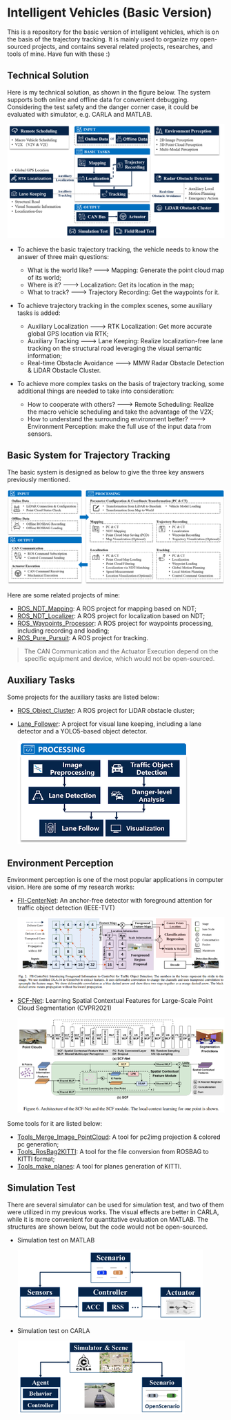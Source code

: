 # Intelligent Vehicles (Basic Version)

This is a repository for the basic version of intelligent vehicles, which is on the basis of the trajectory tracking. It is mainly used to organize my open-sourced projects, and contains several related projects, researches, and tools of mine. Have fun with these :) 

## Technical Solution

Here is my technical solution, as shown in the figure below. The system supports both online and offline data for convenient debugging. Considering the test safety and the danger corner case, it could be evaluated with simulator, e.g. CARLA and MATLAB. 

![technical_solution](./img/technical_solution.png)

* To achieve the basic trajectory tracking, the vehicle needs to know the answer of three main questions:
    * What is the world like? ---> Mapping: Generate the point cloud map of its world;
    * Where is it? ---> Localization: Get its location in the map;
    * What to track? ---> Trajectory Recording: Get the waypoints for it.

* To achieve trajectory tracking in the complex scenes, some auxiliary tasks is added:
    * Auxiliary Localization ---> RTK Localization: Get more accurate global GPS location via RTK;
    * Auxiliary Tracking ---> Lane Keeping: Realize localization-free lane tracking on the structural road leveraging the visual semantic information;
    * Real-time Obstacle Avoidance ---> MMW Radar Obstacle Detection & LiDAR Obstacle Cluster.

* To achieve more complex tasks on the basis of trajectory tracking, some additional things are needed to take into consideration:
    * How to cooperate with others? ---> Remote Scheduling: Realize the macro vehicle scheduling and take the advantage of the V2X;
    * How to understand the surrounding environment better? ---> Environment Perception: make the full use of the input data from sensors.

## Basic System for Trajectory Tracking

The basic system is designed as below to give the three key answers previously mentioned.

![basic_system](./img/basic_system.png)

Here are some related projects of mine:
* [ROS_NDT_Mapping](https://github.com/leofansq/ROS_NDT_Mapping): A ROS project for mapping based on NDT;
* [ROS_NDT_Localizer](https://github.com/leofansq/ROS_NDT_Localizer): A ROS project for localization based on NDT;
* [ROS_Waypoints_Processor](https://github.com/leofansq/ROS_Waypoints_Processor): A ROS project for waypoints processing, including recording and loading;
* [ROS_Pure_Pursuit](https://github.com/leofansq/ROS_Pure_Pursuit): A ROS project for tracking.

> The CAN Communication and the Actuator Execution depend on the specific equipment and device, which would not be open-sourced.

## Auxiliary Tasks

Some projects for the auxiliary tasks are listed below:

* [ROS_Object_Cluster](https://github.com/leofansq/ROS_Object_Cluster): A ROS project for LiDAR obstacle cluster;
* [Lane_Follower](https://github.com/leofansq/Lane_Follower): A project for visual lane keeping, including a lane detector and a YOLO5-based object detector.

    ![lane_keeping](./img/lane_keeping.png)

## Environment Perception

Environment perception is one of the most popular applications in computer vision. Here are some of my research works:

* [FII-CenterNet](https://github.com/leofansq/FII-CenterNet): An anchor-free detector with foreground attention for traffic object detection (IEEE-TVT)

    ![FII-CenterNet](./img/FII-CenterNet.png)

* [SCF-Net](https://github.com/leofansq/SCF-Net): Learning Spatial Contextual Features for Large-Scale Point Cloud Segmentation (CVPR2021)

    ![SCF-Net](./img/SCF-Net.png)

Some tools for it are listed below:

* [Tools_Merge_Image_PointCloud](https://github.com/leofansq/Tools_Merge_Image_PointCloud): A tool for pc2img projection & colored pc generation;
* [Tools_RosBag2KITTI](https://github.com/leofansq/Tools_RosBag2KITTI): A tool for the file conversion from ROSBAG to KITTI format;
* [Tools_make_planes](https://github.com/leofansq/Tools_make_planes): A tool for planes generation of KITTI.

## Simulation Test

There are several simulator can be used for simulation test, and two of them were utilized in my previous works. The visual effects are better in CARLA, while it is more convenient for quantitative evaluation on MATLAB. The structures are shown below, but the code would not be open-sourced.

* Simulation test on MATLAB
    
    ![simulation_test_matlab](./img/simulation_test_matlab.png)

* Simulation test on CARLA
    
    ![simulation_test_carla](./img/simulation_test_carla.png)


